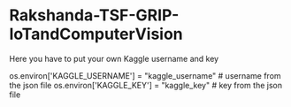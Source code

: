 # Rakshanda-TSF-GRIP-IoTandComputerVision
Here you have to put your own Kaggle username and key



os.environ['KAGGLE_USERNAME'] = "kaggle_username" # username from the json file
os.environ['KAGGLE_KEY'] = "kaggle_key" # key from the json file
